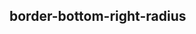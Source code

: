## border-bottom-right-radius


<!-- CSSJSON.border-bottom-right-radius.description -->

<!-- CSSJSON.border-bottom-right-radius.syntax -->

<!-- CSSJSON.border-bottom-right-radius.values -->

<!-- CSSJSON.border-bottom-right-radius.defaultValue -->

<!-- CSSJSON.border-bottom-right-radius.unixTags -->

<!-- CSSJSON.border-bottom-right-radius.compatibility -->

<!-- CSSJSON.border-bottom-right-radius.example -->

<!-- CSSJSON.border-bottom-right-radius.reference -->
